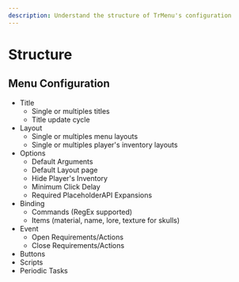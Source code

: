 ```yaml
---
description: Understand the structure of TrMenu's configuration
---
```


# Structure

## Menu Configuration

* Title
  * Single or multiples titles
  * Title update cycle
* Layout
  * Single or multiples menu layouts
  * Single or multiples player's inventory layouts
* Options
  * Default Arguments
  * Default Layout page
  * Hide Player's Inventory
  * Minimum Click Delay
  * Required PlaceholderAPI Expansions
* Binding
  * Commands \(RegEx supported\)
  * Items \(material, name, lore, texture for skulls\)
* Event
  * Open Requirements/Actions
  * Close Requirements/Actions
* Buttons
* Scripts
* Periodic Tasks



